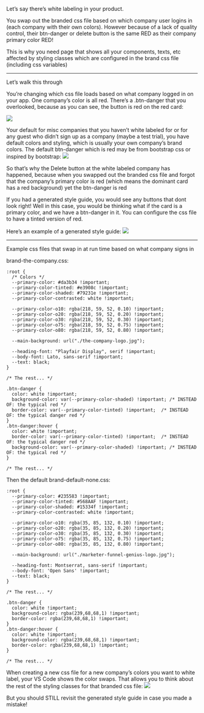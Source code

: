 Let’s say there’s white labeling in your product.

You swap out the branded css file based on which company user logins in (each company with their own colors). However because of a lack of quality control, their btn-danger or delete button is the same RED as their company primary color RED!

This is why you need page that shows all your components, texts, etc affected by styling classes which are configured in the brand css file (including css variables)

---

Let’s walk this through

You’re changing which css file loads based on what company logged in on your app. One company’s color is all red. There’s a .btn-danger that you overlooked, because as you can see, the button is red on the red card:

![](https://i.imgur.com/gOZuhyZ.png)

Your default for misc companies that you haven’t white labeled for or for any guest who didn’t sign up as a company (maybe a test trial), you have default colors and styling, which is usually your own company’s brand colors. The default btn-danger which is red may be from bootstrap css or inspired by bootstrap:
![](https://i.imgur.com/Uz4FkQt.png)

So that’s why the Delete button at the white labeled company has happened, because when you swapped out the branded css file and forgot that the company’s primary color is red (which means the dominant card has a red background) yet the btn-danger is red

If you had a generated style guide, you would see any buttons that dont look right! Well in this case, you would be thinking what if the card is a primary color, and we have a btn-danger in it. You can configure the css file to have a tinted version of red.

Here’s an example of a generated style guide:
![](https://i.imgur.com/CZks0uF.png)

---

Example css files that swap in at run time based on what company signs in

brand-the-company.css:
```
:root {  
  /* Colors */  
  --primary-color: #da3b34 !important;  
  --primary-color-tinted: #e3908c !important;  
  --primary-color-shaded: #79231e !important;  
  --primary-color-contrasted: white !important;  
  
  --primary-color-o10: rgba(218, 59, 52, 0.10) !important;  
  --primary-color-o20: rgba(218, 59, 52, 0.20) !important;  
  --primary-color-o30: rgba(218, 59, 52, 0.30) !important;  
  --primary-color-o75: rgba(218, 59, 52, 0.75) !important;  
  --primary-color-o80: rgba(218, 59, 52, 0.80) !important;  
  
  --main-background: url("./the-company-logo.jpg");  
  
  --heading-font: "Playfair Display", serif !important;  
  --body-font: Lato, sans-serif !important;  
  --text: black;  
}  
  
/* The rest... */  
  
.btn-danger {  
  color: white !important;  
  background-color: var(--primary-color-shaded) !important; /* INSTEAD OF: the typical red */  
  border-color: var(--primary-color-tinted) !important;  /* INSTEAD OF: the typical danger red */  
}  
.btn-danger:hover {  
  color: white !important;  
  border-color: var(--primary-color-tinted) !important;  /* INSTEAD OF: the typical danger red */  
  background-color: var(--primary-color-shaded) !important; /* INSTEAD OF: the typical red */  
}  
  
/* The rest... */
```

Then the default
brand-default-none.css:
```
:root {  
  --primary-color: #235583 !important;  
  --primary-color-tinted: #568AAF !important;  
  --primary-color-shaded: #15334f !important;  
  --primary-color-contrasted: white !important;  
  
  --primary-color-o10: rgba(35, 85, 132, 0.10) !important;  
  --primary-color-o20: rgba(35, 85, 132, 0.20) !important;  
  --primary-color-o30: rgba(35, 85, 132, 0.30) !important;  
  --primary-color-o75: rgba(35, 85, 132, 0.75) !important;  
  --primary-color-o80: rgba(35, 85, 132, 0.80) !important;  
    
  --main-background: url("./marketer-funnel-genius-logo.jpg");  
  
  --heading-font: Montserrat, sans-serif !important;  
  --body-font: 'Open Sans' !important;  
  --text: black;  
}  
  
/* The rest... */  
  
.btn-danger {  
  color: white !important;  
  background-color: rgba(239,68,68,1) !important;  
  border-color: rgba(239,68,68,1) !important;  
}  
.btn-danger:hover {  
  color: white !important;  
  background-color: rgba(239,68,68,1) !important;  
  border-color: rgba(239,68,68,1) !important;  
}  
  
/* The rest... */
```

When creating a new css file for a new company’s colors you want to white label, your VS Code shows the color swaps. That allows you to think about the rest of the styling classes for that branded css file:
![](https://i.imgur.com/TUJAL9s.png)

But you should STILL revisit the generated style guide in case you made a mistake!